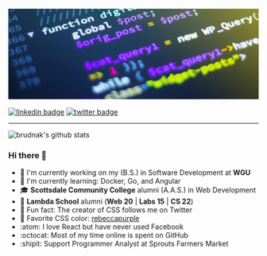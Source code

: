 [![cover](./brudnak-github.png)]()

[![linkedin badge](https://img.shields.io/badge/Andrew_Brudnak-30302f?style=flat&logo=linkedin)](https://www.linkedin.com/in/andrew-brudnak/) [![twitter badge](https://img.shields.io/badge/@Andrew__Brudnak-30302f?style=flat&logo=twitter)](https://twitter.com/Andrew_Brudnak)

---

![brudnak's github stats](https://github-readme-stats.vercel.app/api?username=brudnak&show_icons=true&theme=tokyonight)

### Hi there 👋

- :owl: I'm currently working on my (B.S.) in Software Development at **WGU**
- :whale: I'm currently learning: Docker, Go, and Angular
- :mortar_board: **Scottsdale Community College** alumni (A.A.S.) in Web Development
- :foggy: **Lambda School** alumni (**Web 20** | **Labs 15** | **CS 22**)
- :art: Fun fact: The creator of CSS follows me on Twitter
- :purple_heart: Favorite CSS color: [rebeccapurple](https://medium.com/@valgaze/the-hidden-purple-memorial-in-your-web-browser-7d84813bb416)
- :atom: I love React but have never used Facebook
- :octocat: Most of my time online is spent on GitHub
- :shipit: Support Programmer Analyst at Sprouts Farmers Market

<!--
**brudnak/brudnak** is a ✨ _special_ ✨ repository because its `README.md` (this file) appears on your GitHub profile.

Here are some ideas to get you started:

- 🔭 I’m currently working on ...
- 🌱 I’m currently learning ...
- 👯 I’m looking to collaborate on ...
- 🤔 I’m looking for help with ...
- 💬 Ask me about ...
- 📫 How to reach me: ...
- 😄 Pronouns: ...
- ⚡ Fun fact: ...
-->
